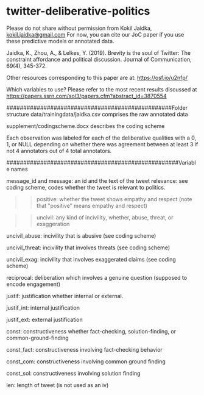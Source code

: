 # twitter-deliberative-politics

Please do not share without permission from Kokil Jaidka, kokil.jaidka@gmail.com
For now, you can cite our JoC paper if you use these predictive models or annotated data.

Jaidka, K., Zhou, A., & Lelkes, Y. (2019). Brevity is the soul of Twitter: The constraint affordance and political discussion. Journal of Communication, 69(4), 345-372.

Other resources corresponding to this paper are at:
https://osf.io/u2nfp/

Which variables to use?
Please refer to the most recent results discussed at 
https://papers.ssrn.com/sol3/papers.cfm?abstract_id=3870554


#################################################Folder structure
data/trainingdata/jaidka.csv comprises the raw annotated data

supplement/codingscheme.docx describes the coding scheme

Each observation was labeled for each of the deliberative qualities with a 0, 1, or NULL depending on whether there was agreement between at least 3 if not 4 annotators out of 4 total annotators. 


###################################################Variable names

message_id and message: an id and the text of the tweet
relevance: see coding scheme, codes whether the tweet is relevant to politics.
>>positive: whether the tweet shows empathy and respect (note that "positive" means empathy and respect)

>>uncivil: any kind of incivility, whether, abuse, threat, or exaggeration

uncivil_abuse: incivility that is abusive (see coding scheme)

uncivil_threat: incivility that involves threats (see coding scheme)

uncivil_exag: incivility that involves exaggerated claims (see coding scheme)

reciprocal: deliberation which involves a genuine question (supposed to encode engagement)

justif: justification whether internal or external.

justif_int: internal justification

justif_ext: external justification

const: constructiveness whether fact-checking, solution-finding, or common-ground-finding

const_fact: constructiveness involving fact-checking behavior

const_com: constructiveness involving common ground finding

const_sol: constructiveness involving solution finding

len: length of tweet (is not used as an iv)


